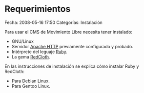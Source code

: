 Requerimientos
==============

Fecha: 2008-05-16 17:50
Categorías: Instalación

Para usar el CMS de Movimiento Libre necesita tener instalado:

* GNU/Linux
* Servidor [Apache HTTP](http://httpd.apache.org/) previamente configurado y probado.
* Intérprete del leguaje [Ruby](http://www.ruby-lang.org/).
* La gema [RedCloth](http://whytheluckystiff.net/ruby/redcloth/).

En las instrucciones de instalación se explica cómo instalar Ruby y RedCloth:

* Para Debian Linux.
* Para Gentoo Linux.
